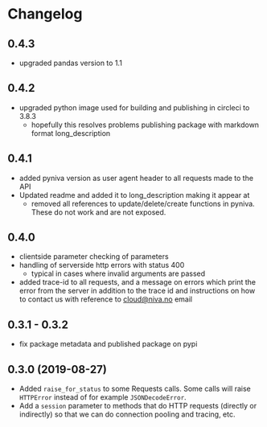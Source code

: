 # Changelog

## 0.4.3

- upgraded pandas version to 1.1

## 0.4.2

- upgraded python image used for building and publishing in circleci to 3.8.3
  - hopefully this resolves problems publishing package with markdown format long_description

## 0.4.1

- added pyniva version as user agent header to all requests made to the API
- Updated readme and added it to long_description making it appear at
  - removed all references to update/delete/create functions in pyniva. These do not work and are not exposed.

## 0.4.0

- clientside parameter checking of parameters
- handling of serverside http errors with status 400
  - typical in cases where invalid arguments are passed
- added trace-id to all requests, and a message on errors which print the error from the server 
in addition to the trace id and instructions on how to contact us with reference to cloud@niva.no email

## 0.3.1 - 0.3.2

- fix package metadata and published package on pypi


## 0.3.0 (2019-08-27)

- Added `raise_for_status` to some Requests calls. Some calls will
  raise `HTTPError` instead of for example `JSONDecodeError`.
- Add a `session` parameter to methods that do HTTP requests (directly
  or indirectly) so that we can do connection pooling and tracing, etc.